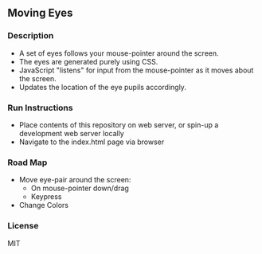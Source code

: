 ## Moving Eyes
### Description
- A set of eyes follows your mouse-pointer around the screen.
- The eyes are generated purely using CSS.
- JavaScript "listens" for input from the mouse-pointer as it moves about the screen.
- Updates the location of the eye pupils accordingly. 
### Run Instructions
- Place contents of this repository on web server, or spin-up a development web server locally
- Navigate to the index.html page via browser
### Road Map
- Move eye-pair around the screen:
  - On mouse-pointer down/drag
  - Keypress
- Change Colors
### License
MIT
